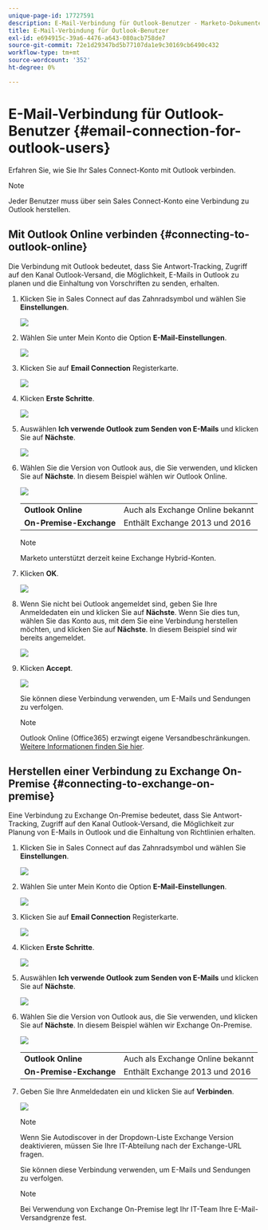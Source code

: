 ```yaml
---
unique-page-id: 17727591
description: E-Mail-Verbindung für Outlook-Benutzer - Marketo-Dokumente - Produktdokumentation
title: E-Mail-Verbindung für Outlook-Benutzer
exl-id: e694915c-39a6-4476-a643-080acb758de7
source-git-commit: 72e1d29347bd5b77107da1e9c30169cb6490c432
workflow-type: tm+mt
source-wordcount: '352'
ht-degree: 0%

---
```


# E-Mail-Verbindung für Outlook-Benutzer {#email-connection-for-outlook-users}

Erfahren Sie, wie Sie Ihr Sales Connect-Konto mit Outlook verbinden.

>[!NOTE]
>
>Jeder Benutzer muss über sein Sales Connect-Konto eine Verbindung zu Outlook herstellen.

## Mit Outlook Online verbinden {#connecting-to-outlook-online}

Die Verbindung mit Outlook bedeutet, dass Sie Antwort-Tracking, Zugriff auf den Kanal Outlook-Versand, die Möglichkeit, E-Mails in Outlook zu planen und die Einhaltung von Vorschriften zu senden, erhalten.

1. Klicken Sie in Sales Connect auf das Zahnradsymbol und wählen Sie **Einstellungen**.

   ![](assets/one.png)

1. Wählen Sie unter Mein Konto die Option **E-Mail-Einstellungen**.

   ![](assets/two.png)

1. Klicken Sie auf **Email Connection** Registerkarte.

   ![](assets/three.png)

1. Klicken **Erste Schritte**.

   ![](assets/four.png)

1. Auswählen **Ich verwende Outlook zum Senden von E-Mails** und klicken Sie auf **Nächste**.

   ![](assets/five-a.png)

1. Wählen Sie die Version von Outlook aus, die Sie verwenden, und klicken Sie auf **Nächste**. In diesem Beispiel wählen wir Outlook Online.

   ![](assets/six-a.png)

   <table> 
    <tbody>
     <tr>
      <td><strong>Outlook Online</strong></td> 
      <td>Auch als Exchange Online bekannt</td> 
     </tr>
     <tr>
      <td><strong>On-Premise-Exchange</strong></td> 
      <td>Enthält Exchange 2013 und 2016</td> 
     </tr>
    </tbody>
   </table>

   >[!NOTE]
   >
   >Marketo unterstützt derzeit keine Exchange Hybrid-Konten.

1. Klicken **OK**.

   ![](assets/seven-a.png)

1. Wenn Sie nicht bei Outlook angemeldet sind, geben Sie Ihre Anmeldedaten ein und klicken Sie auf **Nächste**. Wenn Sie dies tun, wählen Sie das Konto aus, mit dem Sie eine Verbindung herstellen möchten, und klicken Sie auf **Nächste**. In diesem Beispiel sind wir bereits angemeldet.

   ![](assets/eight-a.png)

1. Klicken **Accept**.

   ![](assets/nine-a.png)

   Sie können diese Verbindung verwenden, um E-Mails und Sendungen zu verfolgen.

   >[!NOTE]
   >
   >Outlook Online (Office365) erzwingt eigene Versandbeschränkungen. [Weitere Informationen finden Sie hier](/help/marketo/product-docs/marketo-sales-connect/email/email-delivery/email-connection-throttling.md#email-provider-limits).

## Herstellen einer Verbindung zu Exchange On-Premise {#connecting-to-exchange-on-premise}

Eine Verbindung zu Exchange On-Premise bedeutet, dass Sie Antwort-Tracking, Zugriff auf den Kanal Outlook-Versand, die Möglichkeit zur Planung von E-Mails in Outlook und die Einhaltung von Richtlinien erhalten.

1. Klicken Sie in Sales Connect auf das Zahnradsymbol und wählen Sie **Einstellungen**.

   ![](assets/one.png)

1. Wählen Sie unter Mein Konto die Option **E-Mail-Einstellungen**.

   ![](assets/two.png)

1. Klicken Sie auf **Email Connection** Registerkarte.

   ![](assets/three.png)

1. Klicken **Erste Schritte**.

   ![](assets/four.png)

1. Auswählen **Ich verwende Outlook zum Senden von E-Mails** und klicken Sie auf **Nächste**.

   ![](assets/five-a.png)

1. Wählen Sie die Version von Outlook aus, die Sie verwenden, und klicken Sie auf **Nächste**. In diesem Beispiel wählen wir Exchange On-Premise.

   ![](assets/six-b.png)

   <table> 
    <tbody>
     <tr>
      <td><strong>Outlook Online</strong></td> 
      <td>Auch als Exchange Online bekannt</td> 
     </tr>
     <tr>
      <td><strong>On-Premise-Exchange</strong></td> 
      <td>Enthält Exchange 2013 und 2016</td> 
     </tr>
    </tbody>
   </table>

1. Geben Sie Ihre Anmeldedaten ein und klicken Sie auf **Verbinden**.

   ![](assets/seven-b.png)

   >[!NOTE]
   >
   >Wenn Sie Autodiscover in der Dropdown-Liste Exchange Version deaktivieren, müssen Sie Ihre IT-Abteilung nach der Exchange-URL fragen.

   Sie können diese Verbindung verwenden, um E-Mails und Sendungen zu verfolgen.

   >[!NOTE]
   >
   >Bei Verwendung von Exchange On-Premise legt Ihr IT-Team Ihre E-Mail-Versandgrenze fest.

